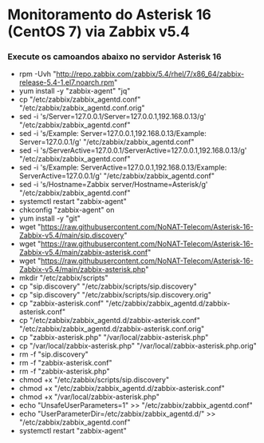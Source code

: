 # Monitoramento do Asterisk 16 (CentOS 7) via Zabbix v5.4

### Execute os camoandos abaixo no servidor Asterisk 16

- rpm -Uvh "http://repo.zabbix.com/zabbix/5.4/rhel/7/x86_64/zabbix-release-5.4-1.el7.noarch.rpm"
- yum install -y "zabbix-agent" "jq"
- cp "/etc/zabbix/zabbix_agentd.conf" "/etc/zabbix/zabbix_agentd.conf.orig"
- sed -i 's/Server=127.0.0.1/Server=127.0.0.1,192.168.0.13/g' "/etc/zabbix/zabbix_agentd.conf"
- sed -i 's/Example: Server=127.0.0.1,192.168.0.13/Example: Server=127.0.0.1/g' "/etc/zabbix/zabbix_agentd.conf"
- sed -i 's/ServerActive=127.0.0.1/ServerActive=127.0.0.1,192.168.0.13/g' "/etc/zabbix/zabbix_agentd.conf"
- sed -i 's/Example: ServerActive=127.0.0.1,192.168.0.13/Example: ServerActive=127.0.0.1/g' "/etc/zabbix/zabbix_agentd.conf"
- sed -i 's/Hostname=Zabbix server/Hostname=Asterisk/g' "/etc/zabbix/zabbix_agentd.conf"
- systemctl restart "zabbix-agent"
- chkconfig "zabbix-agent" on
- yum install -y "git"
- wget "https://raw.githubusercontent.com/NoNAT-Telecom/Asterisk-16-Zabbix-v5.4/main/sip.discovery"
- wget "https://raw.githubusercontent.com/NoNAT-Telecom/Asterisk-16-Zabbix-v5.4/main/zabbix-asterisk.conf"
- wget "https://raw.githubusercontent.com/NoNAT-Telecom/Asterisk-16-Zabbix-v5.4/main/zabbix-asterisk.php"
- mkdir "/etc/zabbix/scripts"
- cp "sip.discovery" "/etc/zabbix/scripts/sip.discovery"
- cp "sip.discovery" "/etc/zabbix/scripts/sip.discovery.orig"
- cp "zabbix-asterisk.conf" "/etc/zabbix/zabbix_agentd.d/zabbix-asterisk.conf"
- cp "/etc/zabbix/zabbix_agentd.d/zabbix-asterisk.conf" "/etc/zabbix/zabbix_agentd.d/zabbix-asterisk.conf.orig"
- cp "zabbix-asterisk.php" "/var/local/zabbix-asterisk.php"
- cp "/var/local/zabbix-asterisk.php" "/var/local/zabbix-asterisk.php.orig"
- rm -f "sip.discovery"
- rm -f "zabbix-asterisk.conf"
- rm -f "zabbix-asterisk.php"
- chmod +x "/etc/zabbix/scripts/sip.discovery"
- chmod +x "/etc/zabbix/zabbix_agentd.d/zabbix-asterisk.conf"
- chmod +x "/var/local/zabbix-asterisk.php"
- echo "UnsafeUserParameters=1" >> "/etc/zabbix/zabbix_agentd.conf"
- echo "UserParameterDir=/etc/zabbix/zabbix_agentd.d/" >> "/etc/zabbix/zabbix_agentd.conf"
- systemctl restart "zabbix-agent"

